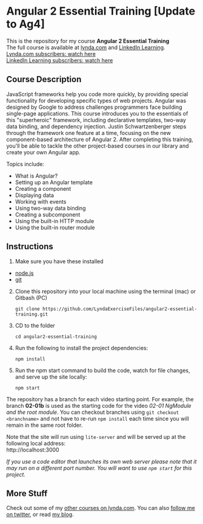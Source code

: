 # Angular 2 Essential Training [Update to Ag4]

This is the repository for my course **Angular 2 Essential Training**  
The full course is available at [lynda.com](https://lynda.com) and [LinkedIn Learning](https://www.linkedin.com/learning).  
[Lynda.com subscribers: watch here](https://www.lynda.com/AngularJS-tutorials/Angular-2-Essential-Training/540347-2.html)  
[LinkedIn Learning subscribers: watch here](https://www.linkedin.com/learning/angular-2-essential-training-2)  


## Course Description

JavaScript frameworks help you code more quickly, by providing special functionality for developing specific types of web projects. Angular was designed by Google to address challenges programmers face building single-page applications. This course introduces you to the essentials of this "superheroic" framework, including declarative templates, two-way data binding, and dependency injection. Justin Schwartzenberger steps through the framework one feature at a time, focusing on the new component-based architecture of Angular 2. After completing this training, you'll be able to tackle the other project-based courses in our library and create your own Angular app.

Topics include:
- What is Angular?
- Setting up an Angular template
- Creating a component
- Displaying data
- Working with events
- Using two-way data binding
- Creating a subcomponent
- Using the built-in HTTP module
- Using the built-in router module

## Instructions

1. Make sure you have these installed
  - [node.js](http://nodejs.org/)
  - [git](http://git-scm.com/)

2. Clone this repository into your local machine using the terminal (mac) or Gitbash (PC)

    `git clone https://github.com/LyndaExerciseFiles/angular2-essential-training.git`

3. CD to the folder

    `cd angular2-essential-training`

4. Run the following to install the project dependencies:

    `npm install`

5. Run the npm start command to build the code, watch for file changes, and serve up the site locally:

    `npm start`

The repository has a branch for each video starting point. For example, the branch **02-01b** is used as the starting code for the video *02-01 NgModule and the root module*. You can checkout branches using `git checkout <branchname>` and not have to re-run `npm install` each time since you will remain in the same root folder.

Note that the site will run using `lite-server` and will be served up at the following local address:  
    http://localhost:3000

*If you use a code editor that launches its own web server please note that it may run on a different port number.
You will want to use `npm start` for this project.*

## More Stuff
Check out some of my [other courses on lynda.com](https://lynda.com/justinschwartzenberger).
You can also [follow me on twitter](https://twitter.com/schwarty), or read [my blog](http://schwarty.com).
